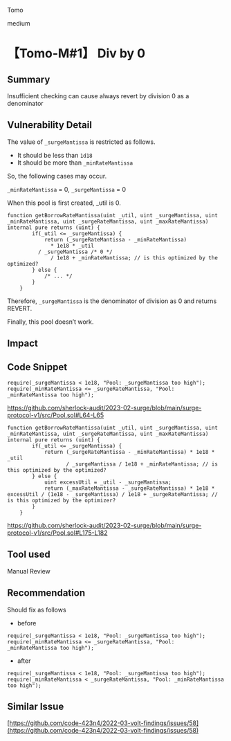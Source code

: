 Tomo

medium

# 【Tomo-M#1】 Div by 0

## Summary
Insufficient checking can cause always revert by division 0 as a denominator

## Vulnerability Detail

The value of `_surgeMantissa` is restricted as follows.

- It should be less than `1d18`
- It should be more than `_minRateMantissa`

So, the following cases may occur.

`_minRateMantissa` = 0, `_surgeMantissa` = 0

When this pool is first created, _util is 0.

```solidity
function getBorrowRateMantissa(uint _util, uint _surgeMantissa, uint _minRateMantissa, uint _surgeRateMantissa, uint _maxRateMantissa) internal pure returns (uint) {
        if(_util <= _surgeMantissa) {
            return (_surgeRateMantissa - _minRateMantissa) 
              * 1e18 * _util 
	      / _surgeMantissa /* 0 */ 
              / 1e18 + _minRateMantissa; // is this optimized by the optimized?
        } else {
            /* ... */
        }
    }
```

Therefore, `_surgeMantissa` is the denominator of division as 0 and returns REVERT.

Finally, this pool doesn’t work.

## Impact

## Code Snippet

```solidity
require(_surgeMantissa < 1e18, "Pool: _surgeMantissa too high");
require(_minRateMantissa <= _surgeRateMantissa, "Pool: _minRateMantissa too high");
```
https://github.com/sherlock-audit/2023-02-surge/blob/main/surge-protocol-v1/src/Pool.sol#L64-L65

```solidity
function getBorrowRateMantissa(uint _util, uint _surgeMantissa, uint _minRateMantissa, uint _surgeRateMantissa, uint _maxRateMantissa) internal pure returns (uint) {
        if(_util <= _surgeMantissa) {
            return (_surgeRateMantissa - _minRateMantissa) * 1e18 * _util 
                   / _surgeMantissa / 1e18 + _minRateMantissa; // is this optimized by the optimized?
        } else {
            uint excessUtil = _util - _surgeMantissa;
            return (_maxRateMantissa - _surgeRateMantissa) * 1e18 * excessUtil / (1e18 - _surgeMantissa) / 1e18 + _surgeRateMantissa; // is this optimized by the optimizer?
        }
    }
```
https://github.com/sherlock-audit/2023-02-surge/blob/main/surge-protocol-v1/src/Pool.sol#L175-L182


## Tool used

Manual Review

## Recommendation

Should fix as follows

- before

```solidity
require(_surgeMantissa < 1e18, "Pool: _surgeMantissa too high");
require(_minRateMantissa <= _surgeRateMantissa, "Pool: _minRateMantissa too high");
```

- after

```solidity
require(_surgeMantissa < 1e18, "Pool: _surgeMantissa too high");
require(_minRateMantissa < _surgeRateMantissa, "Pool: _minRateMantissa too high");
```

## Similar Issue

[https://github.com/code-423n4/2022-03-volt-findings/issues/58](https://github.com/code-423n4/2022-03-volt-findings/issues/58)